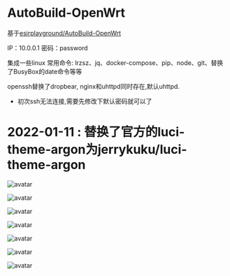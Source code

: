# AutoBuild-OpenWrt
基于[esirplayground/AutoBuild-OpenWrt](https://github.com/esirplayground/AutoBuild-OpenWrt)

IP：10.0.0.1   密码：password

集成一些linux 常用命令: lrzsz、jq、docker-compose、pip、node、git、替换了BusyBox的date命令等等

openssh替换了dropbear, nginx和uhttpd同时存在,默认uhttpd.   

- 初次ssh无法连接,需要先修改下默认密码就可以了
# 2022-01-11 : 替换了官方的luci-theme-argon为jerrykuku/luci-theme-argon


![avatar](images/1.png)

![avatar](images/2.png)

![avatar](images/3.png)

![avatar](images/4.png)

![avatar](images/5.png)

![avatar](images/6.png)

![avatar](images/7.png)
